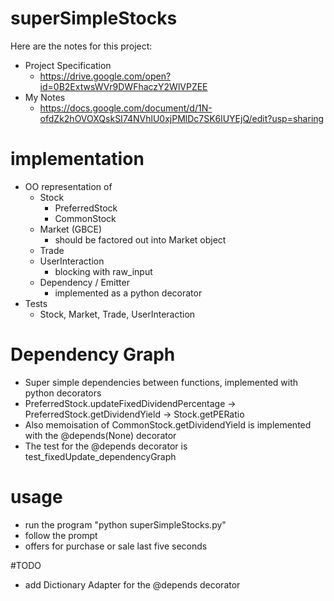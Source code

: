 # superSimpleStocks

Here are the notes for this project: 
 - Project Specification
   - https://drive.google.com/open?id=0B2ExtwsWVr9DWFhaczY2WlVPZEE
 - My Notes
   - https://docs.google.com/document/d/1N-ofdZk2hOVOXQskSI74NVhlU0xjPMlDc7SK6lUYEjQ/edit?usp=sharing
 
# implementation
 - OO representation of 
   - Stock
     - PreferredStock
     - CommonStock
   - Market (GBCE)
     - should be factored out into Market object
   - Trade
   - UserInteraction
     - blocking with raw_input
   - Dependency / Emitter
     - implemented as a python decorator
 - Tests
   - Stock, Market, Trade, UserInteraction
   
 # Dependency Graph
  - Super simple dependencies between functions, implemented with python decorators
  - PreferredStock.updateFixedDividendPercentage -> PreferredStock.getDividendYield -> Stock.getPERatio
  - Also memoisation of CommonStock.getDividendYield is implemented with the @depends(None) decorator
  - The test for the @depends decorator is test_fixedUpdate_dependencyGraph
 
 # usage
   - run the program "python superSimpleStocks.py"
   - follow the prompt
   - offers for purchase or sale last five seconds
     
 #TODO
  - add Dictionary Adapter for the @depends decorator
